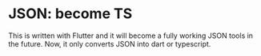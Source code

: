 # JSON: become TS
This is written with Flutter and it will become a fully working JSON tools in the future. Now, it only converts JSON into dart or typescript.
